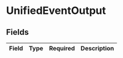 # UnifiedEventOutput


## Fields

| Field       | Type        | Required    | Description |
| ----------- | ----------- | ----------- | ----------- |